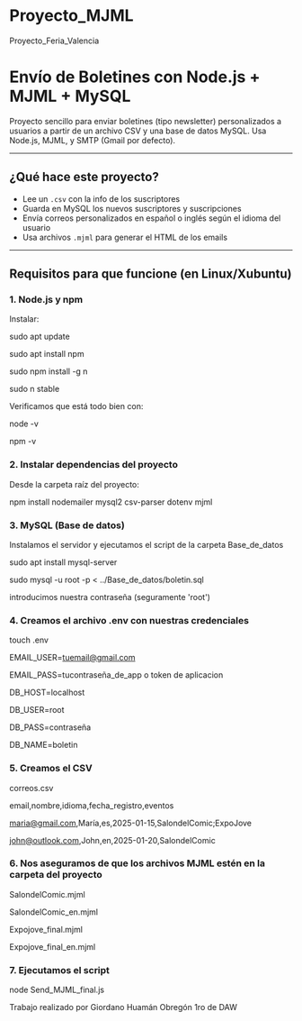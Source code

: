 # Proyecto_MJML
Proyecto_Feria_Valencia

# Envío de Boletines con Node.js + MJML + MySQL

Proyecto sencillo para enviar boletines (tipo newsletter) personalizados a usuarios a partir de un archivo CSV y una base de datos MySQL. Usa Node.js, MJML, y SMTP (Gmail por defecto).

---

## ¿Qué hace este proyecto?

- Lee un `.csv` con la info de los suscriptores
- Guarda en MySQL los nuevos suscriptores y suscripciones
- Envía correos personalizados en español o inglés según el idioma del usuario
- Usa archivos `.mjml` para generar el HTML de los emails

---

## Requisitos para que funcione (en Linux/Xubuntu)

### 1. Node.js y npm

Instalar:

sudo apt update

sudo apt install npm

sudo npm install -g n

sudo n stable

Verificamos que está todo bien con:

node -v

npm -v

### 2. Instalar dependencias del proyecto

Desde la carpeta raíz del proyecto:

npm install nodemailer mysql2 csv-parser dotenv mjml

### 3. MySQL (Base de datos)

Instalamos el servidor y ejecutamos el script de la carpeta Base_de_datos

sudo apt install mysql-server

sudo mysql -u root -p < ../Base_de_datos/boletin.sql

introducimos nuestra contraseña (seguramente 'root')

### 4. Creamos el archivo .env con nuestras credenciales

touch .env

EMAIL_USER=tuemail@gmail.com

EMAIL_PASS=tucontraseña_de_app o token de aplicacion

DB_HOST=localhost

DB_USER=root

DB_PASS=contraseña

DB_NAME=boletin

### 5. Creamos el CSV

correos.csv

email,nombre,idioma,fecha_registro,eventos

maria@gmail.com,María,es,2025-01-15,SalondelComic;ExpoJove

john@outlook.com,John,en,2025-01-20,SalondelComic

### 6. Nos aseguramos de que los archivos MJML estén en la carpeta del proyecto

SalondelComic.mjml

SalondelComic_en.mjml

Expojove_final.mjml

Expojove_final_en.mjml

### 7. Ejecutamos el script

node Send_MJML_final.js


Trabajo realizado por Giordano Huamán Obregón 1ro de DAW



